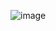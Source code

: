 ![image](https://user-images.githubusercontent.com/85428951/226709465-79764152-ec49-4fd8-b21f-dbb537815b86.png)

